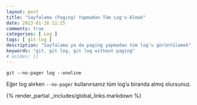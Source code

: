 ```yaml
---
layout: post
title: "Sayfalama (Paging) Yapmadan Tüm Log'u Almak"
date: 2013-01-16 11:25
comments: true
categories: [ Log ]
tags: [ git-log ]
description: "Sayfalama ya da paging yapmadan tüm log’u görüntülemek"
keywords: "git, git log, git log without paging"
# asides: []
---
```


    git --no-pager log --oneline

<!-- more -->

Eğer log alırken `--no-pager` kullanırsanız tüm log’u biranda almış
olursunuz.

{% render_partial _includes/global_links.markdown %}
